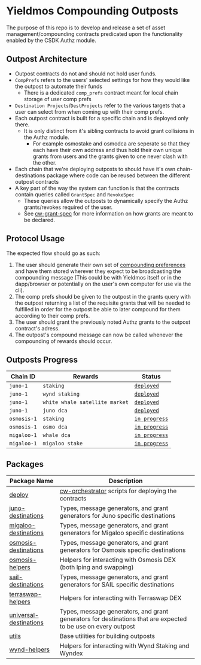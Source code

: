 # Yieldmos Compounding Outposts

The purpose of this repo is to develop and release a set of asset management/compounding contracts predicated upon the functionality enabled by the CSDK Authz module.

## Outpost Architecture

* Outpost contracts do not and should not hold user funds.
* `CompPrefs` refers to the users' selected settings for how they would like the outpost to automate their funds
  * There is a dedicated `comp_prefs` contract meant for local chain storage of user comp prefs
* `Destination Projects`/`DestProjects` refer to the various targets that a user can select from when coming up with their comp prefs.
* Each outpost contract is built for a specific chain and is deployed only there.
  * It is only distinct from it's sibling contracts to avoid grant collisions in the Authz module.
    * For example osmostake and osmodca are seperate so that they each have their own address and thus hold their own unique grants from users and the grants given to one never clash with the other.
* Each chain that we're deploying outposts to should have it's own chain-destinations package where code can be reused between the different outpost contracts
* A key part of the way the system can function is that the contracts contain queries called `GrantSpec` and `RevokeSpec`
  * These queries allow the outposts to dynamically specify the Authz grants/revokes required of the user.
  * See [cw-grant-spec](https://github.com/kakucodes/authzpp/tree/main/packages/grant-spec) for more information on how grants are meant to be declared.

## Protocol Usage

The expected flow should go as such:

1. The user should generate their own set of [compounding preferences](./packages/utils/src/comp_prefs.rs) and have them stored wherever they expect to be broadcasting the compounding message (This could be with Yieldmos itself or in the dapp/browser or potentially on the user's own computer for use via the cli).
2. The comp prefs should be given to the outpost in the grants query with the outpost returning a list of the requisite grants that will be needed to fulfilled in order for the outpost be able to later compound for them according to their comp prefs.
3. The user should grant the previously noted Authz grants to the outpost contract's adress.
4. The outpost's compound message can now be called whenever the compounding of rewards should occur.



## Outposts Progress

| Chain ID    | Rewards                        | Status                                           |
| ----------- | ------------------------------ | ------------------------------------------------ |
| `juno-1`    | `staking`                      | [`deployed`](./contracts/junostake/README.md)    |
| `juno-1`    | `wynd staking`                 | [`deployed`](./contracts/wyndstake/README.md)    |
| `juno-1`    | `white whale satellite market` | [`deployed`](./contracts/junowwmarket/README.md) |
| `juno-1`    | `juno dca`                     | [`deployed`](./contracts/junowwmarket/README.md) |
| `osmosis-1` | `staking`                      | [`in progress`](./contracts/osmostake/README.md) |
| `osmosis-1` | `osmo dca`                     | [`in progress`](./contracts/osmodca/README.md)   |
| `migaloo-1` | `whale dca`                    | [`in progress`](./contracts/osmodca/README.md)   |
| `migaloo-1` | `migaloo stake`                | [`in progress`](./contracts/osmodca/README.md)   |


## Packages

| Package Name                                      | Description                                          |
| ------------------------------------------------- | ---------------------------------------------------- |
| [deploy](./packages/deploy/README.md) | [cw-orchestrator](https://orchestrator.abstract.money) scripts for deploying the contracts |
| [juno-destinations](./packages/juno-destinations/README.md) | Types, message generators, and grant generators for Juno specific destinations |
| [migaloo-destinations](./packages/migaloo-destinations/README.md) | Types, message generators, and grant generators for Migaloo specific destinations |
| [osmosis-destinations](./packages/osmosis-destinations/README.md) | Types, message generators, and grant generators for Osmosis specific destinations |
| [osmosis-helpers](./packages/osmosis-helpers/README.md) | Helpers for interacting with Osmosis DEX (both lping and swapping) |
| [sail-destinations](./packages/sail-destinations/README.md) | Types, message generators, and grant generators for SAIL specific destinations |
| [terraswap-helpers](./packages/terraswap-helpers/README.md) | Helpers for interacting with Terraswap DEX |
| [universal-destinations](./packages/universal-destinations/README.md) | Types, message generators, and grant generators for destinations that are expected to be use on every outpost |
| [utils](./packages/utils/README.md)               | Base utilities for building outposts                 |
| [wynd-helpers](./packages/wynd-helpers/README.md) | Helpers for interacting with Wynd Staking and Wyndex |
